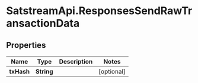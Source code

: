 # SatstreamApi.ResponsesSendRawTransactionData

## Properties
Name | Type | Description | Notes
------------ | ------------- | ------------- | -------------
**txHash** | **String** |  | [optional] 


